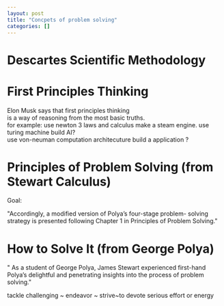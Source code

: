 ```yaml
---
layout: post
title: "Concpets of problem solving"
categories: []
---
```

# Descartes Scientific Methodology



# First Principles Thinking  
Elon Musk says that first principles thinking  
is a way of reasoning from the most basic truths.  
for example: use newton 3 laws and calculus make a steam engine.
use turing machine build AI?  
use von-neuman computation architecuture build a application ?

# Principles of Problem Solving (from Stewart Calculus)
Goal:

"Accordingly, a modified version of Polya’s four-stage problem-
solving strategy is presented following Chapter 1 in Principles of Problem Solving."


# How to Solve It (from George Polya)
" As a student of George Polya, James Stewart experienced first-hand Polya’s  delightful and penetrating insights into the process
of problem solving."

tackle challenging ~ endeavor ~ strive~to devote serious effort or energy

